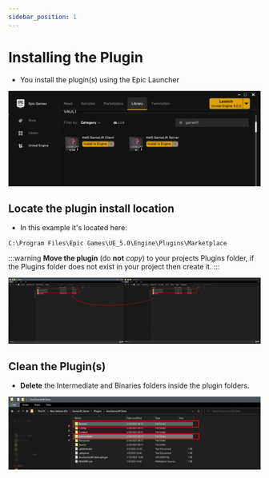 ```yaml
---
sidebar_position: 1
---
```


# Installing the Plugin 
- You install the plugin(s) using the Epic Launcher

![Image](../../../static/img/gameliftclient/installing/1.png)

## Locate the plugin install location
- In this example it's located here:
```
C:\Program Files\Epic Games\UE_5.0\Engine\Plugins\Marketplace
```

:::warning
**Move the plugin** (do **not** *copy*) to your projects Plugins folder, if the Plugins folder does not exist in your project then create it.
:::

![Image](../../../static/img/gameliftclient/installing/2.png)


## Clean the Plugin(s)
- **Delete** the Intermediate and Binaries folders inside the plugin folders.

![Image](../../../static/img/gameliftclient/installing/3.png)

